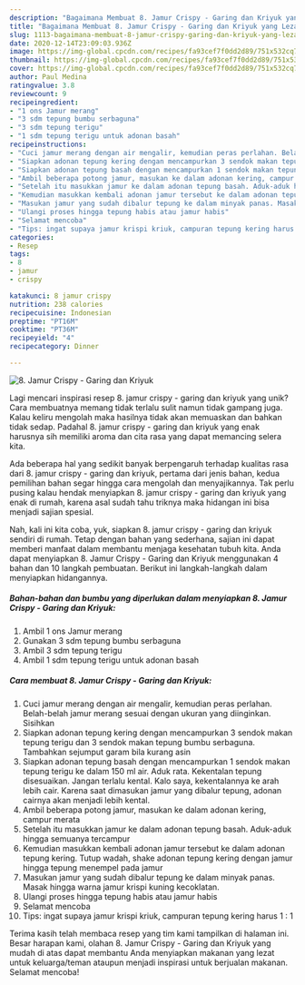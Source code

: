 ```yaml
---
description: "Bagaimana Membuat 8. Jamur Crispy - Garing dan Kriyuk yang Lezat"
title: "Bagaimana Membuat 8. Jamur Crispy - Garing dan Kriyuk yang Lezat"
slug: 1113-bagaimana-membuat-8-jamur-crispy-garing-dan-kriyuk-yang-lezat
date: 2020-12-14T23:09:03.936Z
image: https://img-global.cpcdn.com/recipes/fa93cef7f0dd2d89/751x532cq70/8-jamur-crispy-garing-dan-kriyuk-foto-resep-utama.jpg
thumbnail: https://img-global.cpcdn.com/recipes/fa93cef7f0dd2d89/751x532cq70/8-jamur-crispy-garing-dan-kriyuk-foto-resep-utama.jpg
cover: https://img-global.cpcdn.com/recipes/fa93cef7f0dd2d89/751x532cq70/8-jamur-crispy-garing-dan-kriyuk-foto-resep-utama.jpg
author: Paul Medina
ratingvalue: 3.8
reviewcount: 9
recipeingredient:
- "1 ons Jamur merang"
- "3 sdm tepung bumbu serbaguna"
- "3 sdm tepung terigu"
- "1 sdm tepung terigu untuk adonan basah"
recipeinstructions:
- "Cuci jamur merang dengan air mengalir, kemudian peras perlahan. Belah-belah jamur merang sesuai dengan ukuran yang diinginkan. Sisihkan"
- "Siapkan adonan tepung kering dengan mencampurkan 3 sendok makan tepung terigu dan 3 sendok makan tepung bumbu serbaguna. Tambahkan sejumput garam bila kurang asin"
- "Siapkan adonan tepung basah dengan mencampurkan 1 sendok makan tepung terigu ke dalam 150 ml air. Aduk rata. Kekentalan tepung disesuaikan. Jangan terlalu kental. Kalo saya, kekentalannya ke arah lebih cair. Karena saat dimasukan jamur yang dibalur tepung, adonan cairnya akan menjadi lebih kental."
- "Ambil beberapa potong jamur, masukan ke dalam adonan kering, campur merata"
- "Setelah itu masukkan jamur ke dalam adonan tepung basah. Aduk-aduk hingga semuanya tercampur"
- "Kemudian masukkan kembali adonan jamur tersebut ke dalam adonan tepung kering. Tutup wadah, shake adonan tepung kering dengan jamur hingga tepung menempel pada jamur"
- "Masukan jamur yang sudah dibalur tepung ke dalam minyak panas. Masak hingga warna jamur krispi kuning kecoklatan."
- "Ulangi proses hingga tepung habis atau jamur habis"
- "Selamat mencoba"
- "Tips: ingat supaya jamur krispi kriuk, campuran tepung kering harus 1 : 1"
categories:
- Resep
tags:
- 8
- jamur
- crispy

katakunci: 8 jamur crispy 
nutrition: 238 calories
recipecuisine: Indonesian
preptime: "PT16M"
cooktime: "PT36M"
recipeyield: "4"
recipecategory: Dinner

---
```



![8. Jamur Crispy - Garing dan Kriyuk](https://img-global.cpcdn.com/recipes/fa93cef7f0dd2d89/751x532cq70/8-jamur-crispy-garing-dan-kriyuk-foto-resep-utama.jpg)

Lagi mencari inspirasi resep 8. jamur crispy - garing dan kriyuk yang unik? Cara membuatnya memang tidak terlalu sulit namun tidak gampang juga. Kalau keliru mengolah maka hasilnya tidak akan memuaskan dan bahkan tidak sedap. Padahal 8. jamur crispy - garing dan kriyuk yang enak harusnya sih memiliki aroma dan cita rasa yang dapat memancing selera kita.



Ada beberapa hal yang sedikit banyak berpengaruh terhadap kualitas rasa dari 8. jamur crispy - garing dan kriyuk, pertama dari jenis bahan, kedua pemilihan bahan segar hingga cara mengolah dan menyajikannya. Tak perlu pusing kalau hendak menyiapkan 8. jamur crispy - garing dan kriyuk yang enak di rumah, karena asal sudah tahu triknya maka hidangan ini bisa menjadi sajian spesial.


Nah, kali ini kita coba, yuk, siapkan 8. jamur crispy - garing dan kriyuk sendiri di rumah. Tetap dengan bahan yang sederhana, sajian ini dapat memberi manfaat dalam membantu menjaga kesehatan tubuh kita. Anda dapat menyiapkan 8. Jamur Crispy - Garing dan Kriyuk menggunakan 4 bahan dan 10 langkah pembuatan. Berikut ini langkah-langkah dalam menyiapkan hidangannya.

<!--inarticleads1-->

##### Bahan-bahan dan bumbu yang diperlukan dalam menyiapkan 8. Jamur Crispy - Garing dan Kriyuk:

1. Ambil 1 ons Jamur merang
1. Gunakan 3 sdm tepung bumbu serbaguna
1. Ambil 3 sdm tepung terigu
1. Ambil 1 sdm tepung terigu untuk adonan basah




<!--inarticleads2-->

##### Cara membuat 8. Jamur Crispy - Garing dan Kriyuk:

1. Cuci jamur merang dengan air mengalir, kemudian peras perlahan. Belah-belah jamur merang sesuai dengan ukuran yang diinginkan. Sisihkan
1. Siapkan adonan tepung kering dengan mencampurkan 3 sendok makan tepung terigu dan 3 sendok makan tepung bumbu serbaguna. Tambahkan sejumput garam bila kurang asin
1. Siapkan adonan tepung basah dengan mencampurkan 1 sendok makan tepung terigu ke dalam 150 ml air. Aduk rata. Kekentalan tepung disesuaikan. Jangan terlalu kental. Kalo saya, kekentalannya ke arah lebih cair. Karena saat dimasukan jamur yang dibalur tepung, adonan cairnya akan menjadi lebih kental.
1. Ambil beberapa potong jamur, masukan ke dalam adonan kering, campur merata
1. Setelah itu masukkan jamur ke dalam adonan tepung basah. Aduk-aduk hingga semuanya tercampur
1. Kemudian masukkan kembali adonan jamur tersebut ke dalam adonan tepung kering. Tutup wadah, shake adonan tepung kering dengan jamur hingga tepung menempel pada jamur
1. Masukan jamur yang sudah dibalur tepung ke dalam minyak panas. Masak hingga warna jamur krispi kuning kecoklatan.
1. Ulangi proses hingga tepung habis atau jamur habis
1. Selamat mencoba
1. Tips: ingat supaya jamur krispi kriuk, campuran tepung kering harus 1 : 1




Terima kasih telah membaca resep yang tim kami tampilkan di halaman ini. Besar harapan kami, olahan 8. Jamur Crispy - Garing dan Kriyuk yang mudah di atas dapat membantu Anda menyiapkan makanan yang lezat untuk keluarga/teman ataupun menjadi inspirasi untuk berjualan makanan. Selamat mencoba!
